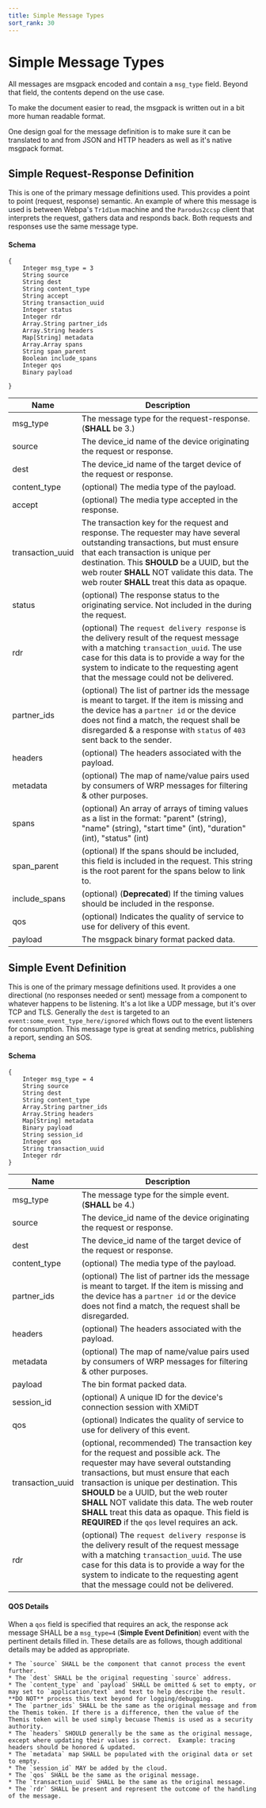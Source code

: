 ```yaml
---
title: Simple Message Types
sort_rank: 30
---
```


# Simple Message Types

All messages are msgpack encoded and contain a `msg_type` field.  Beyond that
field, the contents depend on the use case.

To make the document easier to read, the msgpack is written out in a bit more
human readable format.

One design goal for the message definition is to make sure it can be translated
to and from JSON and HTTP headers as well as it's native msgpack format.

## Simple Request-Response Definition

This is one of the primary message definitions used.  This provides a point to
point (request, response) semantic.  An example of where this message is used is
between Webpa's `Tr1d1um` machine and the `Parodus2ccsp` client that interprets
the request, gathers data and responds back.  Both requests and responses use
the same message type.

#### Schema
~~~~~
{
    Integer msg_type = 3
    String source
    String dest
    String content_type
    String accept
    String transaction_uuid
    Integer status
    Integer rdr
    Array.String partner_ids
    Array.String headers
    Map[String] metadata
    Array.Array spans
    String span_parent
    Boolean include_spans
    Integer qos
    Binary payload

}
~~~~~

Name | Description
-----|--------------
msg_type | The message type for the request-response.  (**SHALL** be 3.)
source | The device_id name of the device originating the request or response.
dest | The device_id name of the target device of the request or response.
content_type | (optional) The media type of the payload.
accept | (optional) The media type accepted in the response.
transaction_uuid | The transaction key for the request and response.  The requester may have several outstanding transactions, but must ensure that each transaction is unique per destination.  This **SHOULD** be a UUID, but the web router **SHALL** NOT validate this data.  The web router **SHALL** treat this data as opaque.
status | (optional) The response status to the originating service.  Not included in the during the request.
rdr | (optional) The `request delivery response` is the delivery result of the request message with a matching `transaction_uuid`.  The use case for this data is to provide a way for the system to indicate to the requesting agent that the message could not be delivered.
partner_ids | (optional) The list of partner ids the message is meant to target.  If the item is missing and the device has a `partner id` or the device does not find a match, the request shall be disregarded & a response with `status` of `403` sent back to the sender.
headers | (optional) The headers associated with the payload.
metadata | (optional) The map of name/value pairs used by consumers of WRP messages for filtering & other purposes.
spans | (optional) An array of arrays of timing values as a list in the format: "parent" (string), "name" (string), "start time" (int), "duration" (int), "status" (int)
span_parent | (optional) If the spans should be included, this field is included in the request.  This string is the root parent for the spans below to link to.
include_spans | (optional) (**Deprecated**) If the timing values should be included in the response.
qos | (optional) Indicates the quality of service to use for delivery of this event.
payload | The msgpack binary format packed data.


## Simple Event Definition

This is one of the primary message definitions used.  It provides a one
directional (no responses needed or sent) message from a component to whatever
happens to be listening.  It's a lot like a UDP message, but it's over TCP and
TLS.  Generally the `dest` is targeted to an `event:some_event_type_here/ignored`
which flows out to the event listeners for consumption.  This message type is
great at sending metrics, publishing a report, sending an SOS.

#### Schema

~~~~~
{
    Integer msg_type = 4
    String source
    String dest
    String content_type
    Array.String partner_ids
    Array.String headers
    Map[String] metadata
    Binary payload
    String session_id
    Integer qos
    String transaction_uuid
    Integer rdr
}
~~~~~

Name | Description
-----|--------------
msg_type | The message type for the simple event.  (**SHALL** be 4.)
source | The device_id name of the device originating the request or response.
dest | The device_id name of the target device of the request or response.
content_type | (optional) The media type of the payload.
partner_ids | (optional) The list of partner ids the message is meant to target.  If the item is missing and the device has a `partner id` or the device does not find a match, the request shall be disregarded.
headers | (optional) The headers associated with the payload.
metadata | (optional) The map of name/value pairs used by consumers of WRP messages for filtering & other purposes.
payload | The bin format packed data.
session_id | (optional) A unique ID for the device's connection session with XMiDT
qos | (optional) Indicates the quality of service to use for delivery of this event.
transaction_uuid | (optional, recommended) The transaction key for the request and possible ack.  The requester may have several outstanding transactions, but must ensure that each transaction is unique per destination.  This **SHOULD** be a UUID, but the web router **SHALL** NOT validate this data.  The web router **SHALL** treat this data as opaque.  This field is **REQUIRED** if the `qos` level requires an ack.
rdr | (optional) The `request delivery response` is the delivery result of the request message with a matching `transaction_uuid`.  The use case for this data is to provide a way for the system to indicate to the requesting agent that the message could not be delivered.

#### QOS Details

When a `qos` field is specified that requires an ack, the response ack message
SHALL be a `msg_type=4` (**Simple Event Definition**) event with the pertinent
details filled in.  These details are as follows, though additional details may
be added as appropriate.

    * The `source` SHALL be the component that cannot process the event further.
    * The `dest` SHALL be the original requesting `source` address.
    * The `content_type` and `payload` SHALL be omitted & set to empty, or may set to `application/text` and text to help describe the result.  **DO NOT** process this text beyond for logging/debugging.
    * The `partner_ids` SHALL be the same as the original message and from the Themis token. If there is a difference, then the value of the Themis token will be used simply becuase Themis is used as a security authority.
    * The `headers` SHOULD generally be the same as the original message, except where updating their values is correct.  Example: tracing headers should be honored & updated.
    * The `metadata` map SHALL be populated with the original data or set to empty.
    * The `session_id` MAY be added by the cloud.
    * The `qos` SHALL be the same as the original message.
    * The `transaction_uuid` SHALL be the same as the original message.
    * The `rdr` SHALL be present and represent the outcome of the handling of the message.
